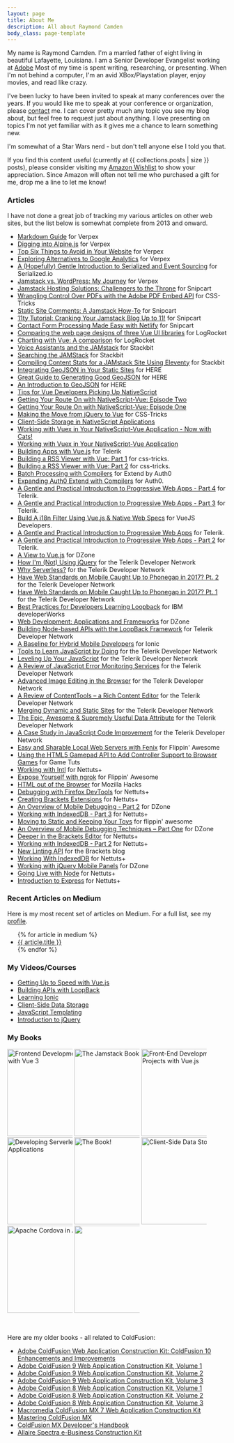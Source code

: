 ```yaml
---
layout: page
title: About Me
description: All about Raymond Camden
body_class: page-template
---
```



My name is Raymond Camden. I'm a married father of eight  living in beautiful Lafayette, Louisiana. I am a Senior Developer Evangelist working at [Adobe](https://adobe.com) Most of my time is spent writing, researching, or presenting. When I'm not behind a computer, I'm an avid XBox/Playstation player, enjoy movies, and read like crazy. 

I've been lucky to have been invited to speak at many conferences over the years. If you would like me to speak at your conference or organization, please <a href="/contact">contact</a> me. I can cover pretty much any topic you see my blog about, but feel free to request just about anything. I love presenting on topics I'm not yet familiar with as it gives me a chance to learn something new.

I'm somewhat of a Star Wars nerd - but don't tell anyone else I told you that.

If you find this content useful (currently at {{ collections.posts | size }} posts), please consider visiting my <a href="http://www.amazon.com/gp/registry/wishlist/2TCL1D08EZEYE/ref=cm_wl_rlist_go_v?">Amazon Wishlist</a> to show your appreciation. Since Amazon will often not tell me who purchased a gift for me, drop me a line to
 let me know!

<h3>Articles</h3>

I have not done a great job of tracking my various articles on other web sites, but the list below is 
somewhat complete from 2013 and onward.

<ul>
<li><a href="https://verpex.com/blog/website-tips/markdown-guide">Markdown Guide</a> for Verpex</li>
<li><a href="https://verpex.com/blog/website-tips/digging-into-alpine-js">Digging into Alpine.js</a> for Verpex</li>
<li><a href="https://verpex.com/blog/website-tips/top-six-things-to-avoid-in-your-website">Top Six Things to Avoid in Your Website</a> for Verpex</li>
<li><a href="https://verpex.com/blog/website-tips/exploring-alternatives-to-google-analytics">Exploring Alternatives to Google Analytics</a> for Verpex</li>
<li><a href="https://serialized.io/blog/gentle-introduction-serialized-event-sourcing/">A (Hopefully) Gentle Introduction to Serialized and Event Sourcing</a> for Serialized.io</li>
<li><a href="https://verpex.com/blog/website-tips/jamstack-vs-wordpress-my-journey">Jamstack vs. WordPress: My Journey</a> for Verpex</li>
<li><a href="https://snipcart.com/blog/jamstack-hosting-netlify-alternatives">Jamstack Hosting Solutions: Challengers to the Throne</a> for Snipcart</li>
<li><a href="https://css-tricks.com/wrangling-control-over-pdfs-with-the-adobe-pdf-embed-api/">Wrangling Control Over PDFs with the Adobe PDF Embed API</a> for CSS-Tricks</li>
<li><a href="https://snipcart.com/blog/jamstack-static-site-comments">Static Site Comments: A Jamstack How-To</a> for Snipcart</li>
<li><a href="https://snipcart.com/blog/11ty-tutorial">11ty Tutorial: Cranking Your Jamstack Blog Up to 11!</a> for Snipcart</li>
<li><a href="https://snipcart.com/blog/netlify-forms">Contact Form Processing Made Easy with Netlify</a> for Snipcart</li>
<li><a href="https://blog.logrocket.com/comparing-the-web-page-designs-of-three-vue-ui-libraries">Comparing the web page designs of three Vue UI libraries</a> for LogRocket</li>
<li><a href="https://blog.logrocket.com/charting-with-vue-a-comparison/">Charting with Vue: A comparison</a> for LogRocket</li>
<li><a href="https://www.stackbit.com/blog/jamstack-voice-assistants/">Voice Assistants and the JAMstack</a> for Stackbit</li>
<li><a href="https://www.stackbit.com/blog/jamstack-search/">Searching the JAMStack</a> for Stackbit</li>
<li><a href="https://www.stackbit.com/blog/content-stats-eleventy/">Compiling Content Stats for a JAMstack Site Using Eleventy</a> for Stackbit</li>
<li><a href="https://developer.here.com/blog/integrating-geojson-in-your-static-sites">Integrating GeoJSON in Your Static Sites</a> for HERE</li>
<li><a href="https://developer.here.com/blog/great-guide-to-generating-good-geojson">Great Guide to Generating Good GeoJSON</a> for HERE</li>
<li><a href="https://developer.here.com/blog/an-introduction-to-geojson">An Introduction to GeoJSON</a> for HERE</li>
<li><a href="https://www.nativescript.org/blog/tips-for-vue-developers-picking-up-nativescript">Tips for Vue Developers Picking Up NativeScript</a></li>
<li><a href="https://www.nativescript.org/blog/getting-your-route-on-with-nativescript-vue-episode-two">Getting Your Route On with NativeScript-Vue: Episode Two</a></li>
<li><a href="https://www.nativescript.org/blog/getting-your-route-on-with-nativescript-vue-episode-one">Getting Your Route On with NativeScript-Vue: Episode One</a></li>
<li><a href="https://css-tricks.com/making-the-move-from-jquery-to-vue/">Making the Move from jQuery to Vue</a> for CSS-Tricks</li>
<li><a href="https://www.nativescript.org/blog/client-side-storage-in-nativescript-applications">Client-Side Storage in NativeScript Applications</a></li>
<li><a href="https://www.nativescript.org/blog/working-with-vuex-in-your-nativescript-vue-application-now-with-cats">Working with Vuex in Your NativeScript-Vue Application - Now with Cats!</a></li>
<li><a href="https://www.nativescript.org/blog/working-with-vuex-in-your-nativescript-vue-application">Working with Vuex in Your NativeScript-Vue Application</a></li>
<li><a href="https://www.telerik.com/blogs/building-apps-with-vuejs">Building Apps with Vue.js</a> for Telerik</li>
<li><a href="https://css-tricks.com/building-a-rss-viewer-with-vue-part-1/">Building a RSS Viewer with Vue: Part 1</a> for css-tricks.</li>
<li><a href="https://css-tricks.com/building-a-rss-viewer-with-vue-part-2/">Building a RSS Viewer with Vue: Part 2</a> for css-tricks.</li>
<li><a href="https://goextend.io/blog/batch-processing-with-compilers">Batch Processing with Compilers</a> for Extend by Auth0</li>
<li><a href="https://auth0.com/blog/expanding-auth0-extend-with-compilers/">Expanding Auth0 Extend with Compilers</a> for Auth0.</li>
<li><a href="https://www.telerik.com/blogs/a-gentle-and-practical-introduction-to-progressive-web-apps-part-4">A Gentle and Practical Introduction to Progressive Web Apps - Part 4</a> for Telerik.</li>
<li><a href="https://www.telerik.com/blogs/a-gentle-and-practical-introduction-to-progressive-web-apps-part-3">A Gentle and Practical Introduction to Progressive Web Apps - Part 3</a> for Telerik.</li>
<li><a href="https://vuejsdevelopers.com/2018/03/12/vue-js-filters-internationalization/">Build A i18n Filter Using Vue.js &amp; Native Web Specs</a> for VueJS Developers.</li>
<li><a href="https://www.telerik.com/blogs/a-gentle-and-practical-introduction-to-progressive-web-apps">A Gentle and Practical Introduction to Progressive Web Apps</a> for Telerik.</li>
<li><a href="https://www.telerik.com/blogs/gentle-and-practical-introduction-to-progressive-web-apps-part-2">A Gentle and Practical Introduction to Progressive Web Apps - Part 2</a> for Telerik.</li>
<li><a href="https://dzone.com/guides/web-development-frameworks-and-responsive-design">A View to Vue.js</a> for DZone</li> 
<li><a href="https://developer.telerik.com/content-types/tutorials/im-not-using-jquery/">How I'm (Not) Using jQuery</a> for the Telerik Developer Network</li>
<li><a href="http://developer.telerik.com/topics/cloud/why-serverless/">Why Serverless?</a> for the Telerik Developer Network</li>
<li><a href="http://developer.telerik.com/topics/mobile-development/web-standards-mobile-caught-phonegap-2017-pt-2/">Have Web Standards on Mobile Caught Up to Phonegap in 2017? Pt. 2</a> for the Telerik Developer Network</li>
<li><a href="http://developer.telerik.com/topics/mobile-development/have-web-standards-on-mobile-caught-up-to-phonegap-in-2017/">Have Web Standards on Mobile Caught Up to Phonegap in 2017? Pt. 1</a> for the Telerik Developer Network</li>
<li><a href="https://developer.ibm.com/apiconnect/2017/01/17/best-practices-for-developers-learning-loopback/">Best Practices for Developers Learning Loopback</a> for IBM developerWorks</li>
<li><a href="https://dzone.com/guides/web-development-applications-and-frameworks">Web Development: Applications and Frameworks</a> for DZone</li>
<li><a href="http://developer.telerik.com/featured/building-node-based-apis-loopback-framework">Building Node-based APIs with the LoopBack Framework</a> for Telerik Developer Network</li>
<li><a href="http://blog.ionic.io/a-baseline-for-hybrid-mobile-developers/">A Baseline for Hybrid Mobile Developers</a> for Ionic</li>
<li><a href="http://developer.telerik.com/featured/tools-learn-javascript/">Tools to Learn JavaScript by Doing</a> for the Telerik Developer Network</li>
<li><a href="http://developer.telerik.com/featured/leveling-up-your-javascript/">Leveling Up Your JavaScript</a> for the Telerik Developer Network</li>
<li><a href="http://developer.telerik.com/featured/review-javascript-error-monitoring-services/">A Review of JavaScript Error Monitoring Services</a> for the Telerik Developer Network</li>
<li><a href="http://developer.telerik.com/featured/advanced-image-editing-in-the-browser/">Advanced Image Editing in the Browser</a> for the Telerik Developer Network</li>
<li><a href="http://developer.telerik.com/featured/a-review-of-contenttools-a-rich-content-editor/">A Review of ContentTools – a Rich Content Editor</a> for the Telerik Developer Network</li>
<li><a href="http://developer.telerik.com/featured/merging-dynamic-and-static-sites/">Merging Dynamic and Static Sites</a> for the Telerik Developer Network</li>
<li><a href="http://developer.telerik.com/featured/the-epic-awesome-supremely-useful-data-attribute/">The Epic, Awesome &amp; Supremely Useful Data Attribute</a> for the Telerik Developer Network</li>
<li><a href="http://developer.telerik.com/topics/case-study-javascript-code-improvement/">A Case Study in JavaScript Code Improvement</a> for the Telerik Developer Network</li>
<li><a href="http://flippinawesome.org/2014/06/30/easy-and-shareable-local-web-servers-with-fenix/">Easy and Sharable Local Web Servers with Fenix</a> for Flippin' Awesome</li>
<li><a href="http://gamedevelopment.tutsplus.com/tutorials/using-the-html5-gamepad-api-to-add-controller-support-to-browser-games--cms-21345">Using the HTML5 Gamepad API to Add Controller Support to Browser Games</a> for Game Tuts</li>
<li><a href="http://code.tutsplus.com/tutorials/working-with-intl--cms-21082">Working with Intl</a> for Nettuts+</li>
<li><a href="http://flippinawesome.org/2014/04/28/expose-yourself-with-ngrok/">Expose Yourself with ngrok</a> for Flippin' Awesome</li>
<li><a href="https://hacks.mozilla.org/2014/04/html-out-of-the-browser/">HTML out of the Browser</a> for Mozilla Hacks</li>
<li><a href="http://code.tutsplus.com/tutorials/debugging-with-the-firefox-devtools--net-36999">Debugging with Firefox DevTools</a> for Nettuts+</li>
<li><a href="http://net.tutsplus.com/tutorials/javascript-ajax/creating-brackets-extensions/">Creating Brackets Extensions</a> for Nettuts+</li>
<li><a href="http://css.dzone.com/articles/overview-mobile-debugging-2?mz=27249-mobile">An Overview of Mobile Debugging - Part 2</a> for DZone</li>
<li><a href="http://net.tutsplus.com/tutorials/javascript-ajax/working-with-indexeddb-part-3/">Working with IndexedDB - Part 3</a> for Nettuts+</li>
<li><a href="http://flippinawesome.org/2013/12/16/moving-to-static-and-keeping-your-toys/">Moving to Static and Keeping Your Toys</a> for flippin' awesome</li>
<li><a href="http://css.dzone.com/articles/overview-mobile-debugging">An Overview of Mobile Debugging Techniques – Part One</a> for DZone</li>
<li><a href="http://net.tutsplus.com/tutorials/tools-and-tips/deeper-in-the-brackets-editor/#comment-1114393824">Deeper in the Brackets Editor</a> for Nettuts+</li>
<li><a href="http://net.tutsplus.com/tutorials/javascript-ajax/working-with-indexeddb-part-2/">Working with IndexedDB - Part 2</a> for Nettuts+</li>
<li><a href="http://blog.brackets.io/2013/10/07/new-linting-api/">New Linting API</a> for the Brackets blog</li>
<li><a href="http://net.tutsplus.com/tutorials/javascript-ajax/working-with-indexeddb/">Working With IndexedDB</a> for Nettuts+</li>
<li><a href="http://css.dzone.com/articles/working-jquery-mobile-panels">Working with jQuery Mobile Panels</a> for DZone</li>
<li><a href="http://net.tutsplus.com/tutorials/javascript-ajax/going-live-with-node/">Going Live with Node</a> for Nettuts+</li>
<li><a href="http://net.tutsplus.com/tutorials/javascript-ajax/introduction-to-express/">Introduction to Express</a> for Nettuts+</li>
</ul>

<h3>Recent Articles on Medium</h3>

Here is my most recent set of articles on Medium. For a full list, see my [profile](https://medium.com/@cfjedimaster).

<ul>
{% for article in medium %}
<li><a href="{{ article.link }}">{{ article.title }}</a></li>
{% endfor %}
</ul>

<h3>My Videos/Courses</h3>
<ul>
<li><a href="https://www.safaribooksonline.com/live-training/courses/getting-up-to-speed-with-vuejs/0636920182153/">Getting Up to Speed with Vue.js</a></li>
<li><a href="https://www.lynda.com/Node-js-tutorials/Welcome/630621/689210-4.html">Building APIs with LoopBack</a></li>
<li><a href="https://www.lynda.com/Ionic-tutorials/Learning-Ionic-Basics/562925-2.html">Learning Ionic</a></li>
<li><a href="http://shop.oreilly.com/product/0636920043638.do">Client-Side Data Storage</a></li>
<li><a href="http://shop.oreilly.com/product/0636920034971.do">JavaScript Templating</a></li>
<li><a href="https://www.youtube.com/playlist?list=PL_z-rqJYNijrtVAc5qQbkzHnDELANGiOn">Introduction to jQuery</a></li>
</ul>

<h3>My Books</h3>

<style>
.bookList img {
	max-width: 150px;
	height: 200px;
}
</style>

<p class="bookList">
<a href="https://amzn.to/3Jch1Uz"><img src="https://static.raymondcamden.com/images/books/vue3.jpg" alt="Frontend Development with Vue 3" title="Frontend Development with Vue 3"></a>
<a href="https://amzn.to/3KdsT64"><img src="https://static.raymondcamden.com/images/2022/04/book.jpg" title="The Jamstack Book"></a>
<a href="https://www.amazon.com/gp/product/B08M3J514S/ref=as_li_tl?ie=UTF8&camp=1789&creative=9325&creativeASIN=B08M3J514S&linkCode=as2&tag=raymondcamd06-20&linkId=0cf7abe7a5fc4e3f7d4566b6bdcf5553"><img src="https://static.raymondcamden.com/images/books/vuebook2020.jpg" title="Front-End Development Projects with Vue.js"></a>
<a href="https://www.ibm.com/downloads/cas/AWPDV5AV"><img src="https://static.raymondcamden.com/images/books/owbook_small.jpg" title="Developing Serverless Applications"></a>
<a href="https://www.amazon.com/gp/product/B06XHGH789/ref=as_li_tl?ie=UTF8&camp=1789&creative=9325&creativeASIN=B06XHGH789&linkCode=as2&tag=raymondcamd06-20&linkId=f23f73d89dfe77d76a37e967d7e28cd0"><img src="https://static.raymondcamden.com/images/2017/3/ssglrg.jpg" title="The Book!"></a>
<a href="https://www.amazon.com/gp/product/1491935111/ref=as_li_tl?ie=UTF8&tag=raymondcamd06-20&camp=1789&creative=9325&linkCode=as2&creativeASIN=1491935111&linkId=239944c4f3cbf1e35ce47f4eb857b2a7"><img src="https://static.raymondcamden.com/images/books/clientsidedatastorage.jpg" title="Client-Side Data Storage" ></a>
<a href="https://www.amazon.com/gp/product/1633430065/ref=as_li_tl?ie=UTF8&tag=raymondcamd06-20&camp=1789&creative=9325&linkCode=as2&creativeASIN=1633430065&linkId=77fe8ca57d4789f895c2d1f7c20d8422"><img src="https://static.raymondcamden.com/images/books/cordova.png" title="Apache Cordova in Action" ></a>
<a href="https://www.amazon.com/gp/product/178355505X/ref=as_li_tl?ie=UTF8&tag=raymondcamd06-20&camp=1789&creative=9325&linkCode=as2&creativeASIN=178355505X&linkId=f0cc46598be3d7c6fbe5c948703f9210"><img src="https://static.raymondcamden.com/images/2016/03/jqm3small.jpg"></a>
</p>

<br clear="left">

Here are my older books - all related to ColdFusion:

* <a href="https://www.amazon.com/gp/product/0321890965/ref=as_li_tl?ie=UTF8&tag=raymondcamd06-20&camp=1789&creative=9325&linkCode=as2&creativeASIN=0321890965&linkId=c601a267bb7543b32d8e80509d9aa713">Adobe ColdFusion Web Application Construction Kit: ColdFusion 10 Enhancements and Improvements</a>
* <a href="https://www.amazon.com/Adobe-ColdFusion-Web-Application-Construction/dp/032166034X/ref=pd_sim_14_1?_encoding=UTF8&pd_rd_i=032166034X&pd_rd_r=5520TTRMZQCQJ71EWDED&pd_rd_w=AAxV1&pd_rd_wg=f1w3W&psc=1&refRID=5520TTRMZQCQJ71EWDED">Adobe ColdFusion 9 Web Application Construction Kit, Volume 1</a>
* <a href="https://www.amazon.com/dp/0321679199?tag=raymondcamd06-20&camp=14573&creative=327641&linkCode=as1&creativeASIN=0321679199&adid=04ZV529JDG6S4P5SZ5MR&">Adobe ColdFusion 9 Web Application Construction Kit, Volume 2</a>
* <a href="https://www.amazon.com/Adobe-ColdFusion-Web-Application-Construction/dp/0321679202/ref=pd_bxgy_14_2?_encoding=UTF8&pd_rd_i=0321679202&pd_rd_r=P4K188FBB2SGNYGFFZCQ&pd_rd_w=ScYXo&pd_rd_wg=EvvwP&psc=1&refRID=P4K188FBB2SGNYGFFZCQ">Adobe ColdFusion 9 Web Application Construction Kit, Volume 3</a>
* <a href="https://www.amazon.com/Adobe-ColdFusion-Web-Application-Construction/dp/032151548X/ref=pd_sim_14_1?_encoding=UTF8&pd_rd_i=032151548X&pd_rd_r=FMPTKWNZBEYMQTFTVE02&pd_rd_w=SWQY2&pd_rd_wg=RebJX&psc=1&refRID=FMPTKWNZBEYMQTFTVE02">Adobe ColdFusion 8 Web Application Construction Kit, Volume 1</a>
* <a href="https://www.amazon.com/dp/0321515463?tagraymondcamd06-20&camp=14573&creative=327641&linkCode=as1&creativeASIN=0321515463&adid=0WHKCS86JPVDVR9N8CXH&">Adobe ColdFusion 8 Web Application Construction Kit, Volume 2</a>
* <a href="https://www.amazon.com/Adobe-ColdFusion-Web-Application-Construction/dp/0321515471/ref=pd_sim_14_2?_encoding=UTF8&pd_rd_i=0321515471&pd_rd_r=FMPTKWNZBEYMQTFTVE02&pd_rd_w=SWQY2&pd_rd_wg=RebJX&psc=1&refRID=FMPTKWNZBEYMQTFTVE02">Adobe ColdFusion 8 Web Application Construction Kit, Volume 3</a>
* <a href="https://www.amazon.com/dp/0321223675?tag=raymondcamd06-20&camp=14573&creative=327641&linkCode=as1&creativeASIN=0321223675&adid=0MBYWXV24ZE426NSEKMR&">Macromedia ColdFusion MX 7 Web Application Construction Kit</a>
* <a href="https://www.amazon.com/dp/0782141242?tag=raymondcamd06-20&camp=14573&creative=327641&linkCode=as1&creativeASIN=0782141242&adid=1BD7HCTKJKJ8ADDWJJX6&">Mastering ColdFusion MX</a>
* <a href="https://www.amazon.com/dp/0782141242?tag=raymondcamd06-20&camp=14573&creative=327641&linkCode=as1&creativeASIN=0782141242&adid=1BD7HCTKJKJ8ADDWJJX6&">ColdFusion MX Developer's Handbook</a>
* <a href="https://www.amazon.com/dp/0789723654?tag=raymondcamd06-20&camp=14573&creative=327641&linkCode=as1&creativeASIN=0789723654&adid=01EA7WVK43ZQHYFQKKDH&">Allaire Spectra e-Business Construction Kit</a>
